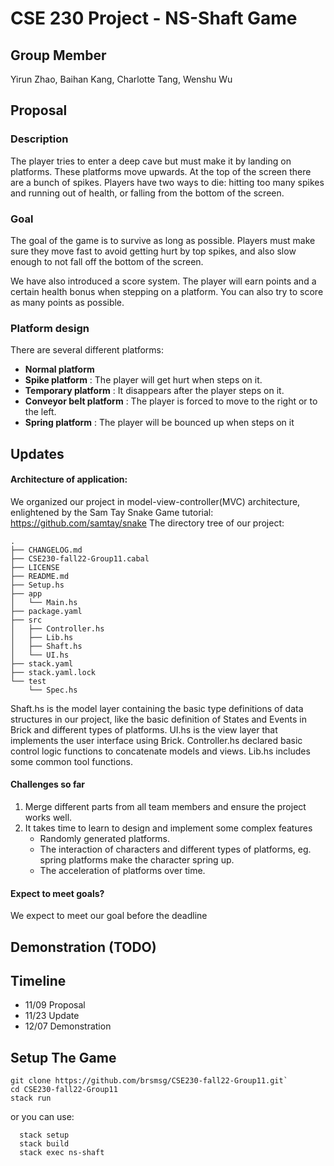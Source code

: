# CSE 230 Project - NS-Shaft Game
## Group Member
Yirun Zhao, Baihan Kang, Charlotte Tang, Wenshu Wu

## Proposal
### Description 

The player tries to enter a deep cave but must make it by landing on platforms. These platforms move upwards. At the top of the screen there are a bunch of spikes. Players have two ways to die: hitting too many spikes and running out of health, or falling from the bottom of the screen.

### Goal

The goal of the game is to survive as long as possible. Players must make sure they move fast to avoid getting hurt by top spikes, and also slow enough to not fall off the bottom of the screen.

We have also introduced a score system. The player will earn points and a certain health bonus  when stepping on a platform. You can also try to score as many points as possible.

### Platform design
There are several different platforms:
* **Normal platform**
* **Spike platform** : The player will get hurt when steps on it.
* **Temporary platform** : It disappears after the player steps on it.
* **Conveyor belt platform** : The player is forced to move to the right or to the left.
* **Spring platform** : The player will be bounced up when steps on it

## Updates

#### Architecture of application:
We organized our project in model-view-controller(MVC) architecture, enlightened by the Sam Tay Snake Game tutorial: https://github.com/samtay/snake
The directory tree of our project: 
```
.
├── CHANGELOG.md
├── CSE230-fall22-Group11.cabal
├── LICENSE
├── README.md
├── Setup.hs
├── app
│   └── Main.hs
├── package.yaml
├── src
│   ├── Controller.hs
│   ├── Lib.hs
│   ├── Shaft.hs
│   └── UI.hs
├── stack.yaml
├── stack.yaml.lock
└── test
    └── Spec.hs

```
Shaft.hs is the model layer containing the basic type definitions of data structures in our project, like the basic definition of States and Events in Brick and different types of platforms. UI.hs is the view layer that implements the user interface using Brick. Controller.hs declared basic control logic functions to concatenate models and views. Lib.hs includes some common tool functions.

#### Challenges so far
1. Merge different parts from all team members and ensure the project works well.
2. It takes time to learn to design and implement some complex features 
    * Randomly generated platforms.
    * The interaction of characters and different types of platforms, eg. spring platforms make the character spring up.
    * The acceleration of platforms over time.


#### Expect to meet goals?
We expect to meet our goal before the deadline


## Demonstration (TODO)


## Timeline
* 11/09 Proposal
* 11/23 Update
* 12/07 Demonstration

## Setup The Game
```
git clone https://github.com/brsmsg/CSE230-fall22-Group11.git`
cd CSE230-fall22-Group11
stack run
```

or you can use:

```
  stack setup
  stack build
  stack exec ns-shaft
```